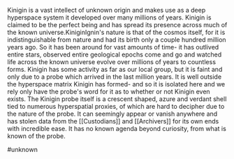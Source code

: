 

Kinigin is a vast intellect of unknown origin and makes use as a deep hyperspace system it developed over many millions of years.  Kinigin is claimed to be the perfect being and has spread its presence across much of the known universe.KiniginIgnin's nature is that of the cosmos itself, for it is indistinguishable from nature and had its birth only a couple hundred million years ago.  So it has been around for vast amounts of time- it has outlived entire stars, observed entire geological epochs come and go and watched life across the known universe evolve over millions of years to countless forms.  Kinigin has some activity as far as our local group, but it is faint and only due to a probe which arrived in the last million years.  It is well outside the hyperspace matrix Kinigin has formed- and so it is isolated here and we rely only have the probe's word for it as to whether or not Kinigin even exists.  The Kinigin probe itself is a crescent shaped, azure and verdant shell tied to numerous hyperspatial proxies, of which are hard to decipher due to the nature of the probe.  It can seemingly appear or vanish anywhere and has stolen data from the [[Custodians]] and [[Archivers]] for its own ends with incredible ease.  It has no known agenda beyond curiosity, from what is known of the probe.

#unknown 